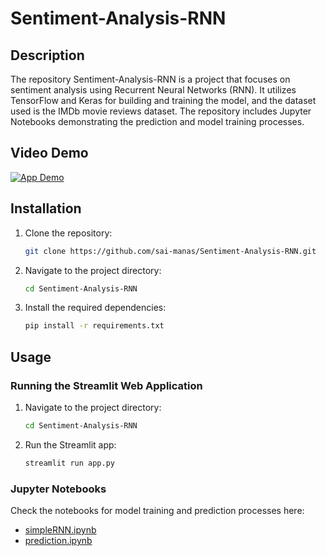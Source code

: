 # Sentiment-Analysis-RNN

## Description
The repository Sentiment-Analysis-RNN is a project that focuses on sentiment analysis using Recurrent Neural Networks (RNN). It utilizes TensorFlow and Keras for building and training the model, and the dataset used is the IMDb movie reviews dataset. The repository includes Jupyter Notebooks demonstrating the prediction and model training processes.

## Video Demo
[![App Demo](https://img.youtube.com/vi//0.jpg)](https://www.youtube.com/watch?v=)

## Installation
1. Clone the repository:
    ```sh
    git clone https://github.com/sai-manas/Sentiment-Analysis-RNN.git
    ```
2. Navigate to the project directory:
    ```sh
    cd Sentiment-Analysis-RNN
    ```
3. Install the required dependencies:
    ```sh
    pip install -r requirements.txt
    ```

## Usage
### Running the Streamlit Web Application
1. Navigate to the project directory:
    ```sh
    cd Sentiment-Analysis-RNN
    ```
2. Run the Streamlit app:
    ```sh
    streamlit run app.py
    ```

### Jupyter Notebooks
Check the notebooks for model training and prediction processes here:
- [simpleRNN.ipynb](https://github.com/sai-manas/Sentiment-Analysis-RNN/blob/main/notebooks/simpleRNN.ipynb)
- [prediction.ipynb](https://github.com/sai-manas/Sentiment-Analysis-RNN/blob/main/notebooks/prediction.ipynb)
